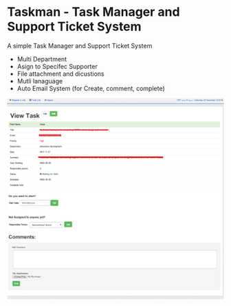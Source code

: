 # Taskman - Task Manager and Support Ticket System
A simple Task Manager and Support Ticket System

* Multi Department
* Asign to Specifec Supporter
* File attachment and dicustions 
* Mutli lanaguage
* Auto Email System (for Create, comment, complete)


![taskman](sc.png)
